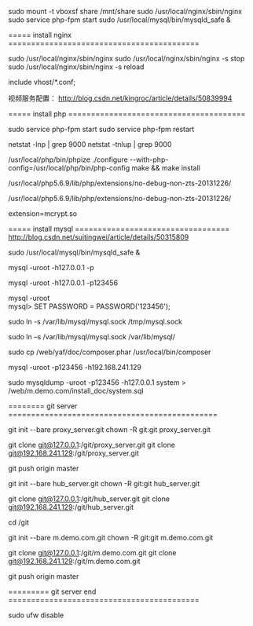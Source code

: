 sudo mount -t vboxsf share /mnt/share
sudo /usr/local/nginx/sbin/nginx
sudo service php-fpm start
sudo /usr/local/mysql/bin/mysqld_safe &

===== install nginx ==========================================

sudo /usr/local/nginx/sbin/nginx
sudo /usr/local/nginx/sbin/nginx -s stop
sudo /usr/local/nginx/sbin/nginx -s reload


include vhost/*.conf;

视频服务配置：
http://blog.csdn.net/kingroc/article/details/50839994


===== install php =======================================

sudo service php-fpm start
sudo service php-fpm restart


netstat -lnp | grep 9000
netstat -tnlup | grep 9000

/usr/local/php/bin/phpize 
./configure --with-php-config=/usr/local/php/bin/php-config 
make && make install 

/usr/local/php5.6.9/lib/php/extensions/no-debug-non-zts-20131226/

/usr/local/php5.6.9/lib/php/extensions/no-debug-non-zts-20131226/

extension=mcrypt.so 

===== install mysql ==================================
http://blog.csdn.net/suitingwei/article/details/50315809


sudo /usr/local/mysql/bin/mysqld_safe &

mysql -uroot -h127.0.0.1 -p


mysql -uroot -h127.0.0.1 -p123456



mysql -uroot  
mysql> SET PASSWORD = PASSWORD('123456');



sudo ln -s /var/lib/mysql/mysql.sock /tmp/mysql.sock

sudo ln –s /var/lib/mysql/mysql.sock /var/lib/mysql/


sudo cp /web/yaf/doc/composer.phar /usr/local/bin/composer


mysql -uroot -p123456 -h192.168.241.129


sudo mysqldump -uroot -p123456 -h127.0.0.1 system > /web/m.demo.com/install_doc/system.sql

======== git server ==============================================


git init --bare proxy_server.git
chown -R git:git proxy_server.git

git clone git@127.0.0.1:/git/proxy_server.git
git clone git@192.168.241.129:/git/proxy_server.git


git push origin master


git init --bare hub_server.git
chown -R git:git hub_server.git

git clone git@127.0.0.1:/git/hub_server.git
git clone git@192.168.241.129:/git/hub_server.git



cd /git

git init --bare m.demo.com.git
chown -R git:git m.demo.com.git

git clone git@127.0.0.1:/git/m.demo.com.git
git clone git@192.168.241.129:/git/m.demo.com.git


git push origin master

========= git server end ==========================================


sudo ufw disable





